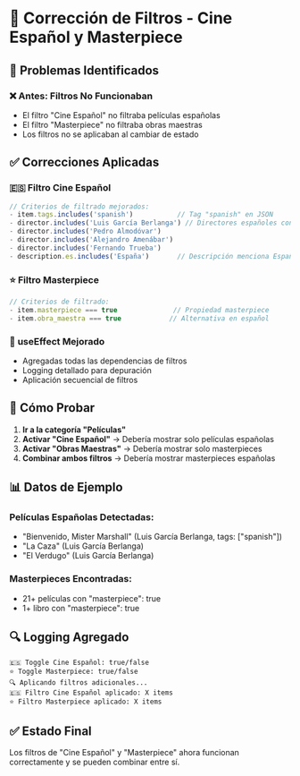 # 🔧 Corrección de Filtros - Cine Español y Masterpiece

## 🎯 **Problemas Identificados**

### ❌ **Antes**: Filtros No Funcionaban
- El filtro "Cine Español" no filtraba películas españolas
- El filtro "Masterpiece" no filtraba obras maestras
- Los filtros no se aplicaban al cambiar de estado

## ✅ **Correcciones Aplicadas**

### 🇪🇸 **Filtro Cine Español**
```javascript
// Criterios de filtrado mejorados:
- item.tags.includes('spanish')           // Tag "spanish" en JSON
- director.includes('Luis García Berlanga') // Directores españoles conocidos
- director.includes('Pedro Almodóvar')
- director.includes('Alejandro Amenábar')
- director.includes('Fernando Trueba')
- description.es.includes('España')       // Descripción menciona España
```

### ⭐ **Filtro Masterpiece**
```javascript
// Criterios de filtrado:
- item.masterpiece === true              // Propiedad masterpiece
- item.obra_maestra === true            // Alternativa en español
```

### 🔄 **useEffect Mejorado**
- Agregadas todas las dependencias de filtros
- Logging detallado para depuración
- Aplicación secuencial de filtros

## 🧪 **Cómo Probar**

1. **Ir a la categoría "Películas"**
2. **Activar "Cine Español"** → Debería mostrar solo películas españolas
3. **Activar "Obras Maestras"** → Debería mostrar solo masterpieces
4. **Combinar ambos filtros** → Debería mostrar masterpieces españolas

## 📊 **Datos de Ejemplo**

### Películas Españolas Detectadas:
- "Bienvenido, Mister Marshall" (Luis García Berlanga, tags: ["spanish"])
- "La Caza" (Luis García Berlanga)
- "El Verdugo" (Luis García Berlanga)

### Masterpieces Encontradas:
- 21+ películas con "masterpiece": true
- 1+ libro con "masterpiece": true

## 🔍 **Logging Agregado**

```
🇪🇸 Toggle Cine Español: true/false
⭐ Toggle Masterpiece: true/false
🔍 Aplicando filtros adicionales...
🇪🇸 Filtro Cine Español aplicado: X items
⭐ Filtro Masterpiece aplicado: X items
```

## ✅ **Estado Final**

Los filtros de "Cine Español" y "Masterpiece" ahora funcionan correctamente y se pueden combinar entre sí.
